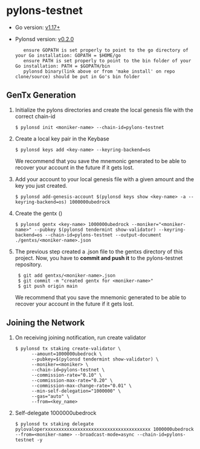 # pylons-testnet

- Go version: [v1.17+](https://golang.org/dl/)
- Pylonsd version: [v0.2.0](https://github.com/Pylons-tech/pylons/releases/tag/v0.2.0)

         ensure GOPATH is set properly to point to the go directory of your Go installation: GOPATH = $HOME/go
         ensure PATH is set properly to point to the bin folder of your Go installation: PATH = $GOPATH/bin
         pylonsd binary(link above or from 'make install' on repo clone/source) should be put in Go's bin folder

## GenTx Generation

1. Initialize the pylons directories and create the local genesis file with the correct
   chain-id

   ```shell
   $ pylonsd init <moniker-name> --chain-id=pylons-testnet
   ```

2. Create a local key pair in the Keybase

   ```shell
   $ pylonsd keys add <key-name> --keyring-backend=os
   ```
   We recommend that you save the mnemonic generated to be able to recover your account in the future if it gets lost.  

3. Add your account to your local genesis file with a given amount and the key you
   just created.

   ```shell
   $ pylonsd add-genesis-account $(pylonsd keys show <key-name> -a --keyring-backend=os) 1000000ubedrock
   ```

4. Create the gentx ()

   ```shell
   $ pylonsd gentx <key-name> 1000000ubedrock --moniker="<moniker-name>" --pubkey $(pylonsd tendermint show-validator) --keyring-backend=os --chain-id=pylons-testnet --output-document ./gentxs/<moniker-name>.json                    
   ```

5. The previous step created a <monikername>.json file to the gentxs directory of this project. Now, you have to **commit and 
push it** to the pylons-testnet repository. 

   ```shell
    $ git add gentxs/<moniker-name>.json
    $ git commit -m "created gentx for <moniker-name>"
    $ git push origin main

   ```
   We recommend that you save the mnemonic generated to be able to recover your account in the future if it gets lost.  

## Joining the Network 

1. On receiving joining notification, run create validator

   ```shell
   $ pylonsd tx staking create-validator \
         --amount=1000000ubedrock \
         --pubkey=$(pylonsd tendermint show-validator) \
         --moniker=<moniker> \
         --chain-id=pylons-testnet \
         --commission-rate="0.10" \
         --commission-max-rate="0.20" \
         --commission-max-change-rate="0.01" \
         --min-self-delegation="1000000" \
         --gas="auto" \
         --from=<key_name>
   
   ```

2. Self-delegate 1000000ubedrock 

   ```shell
   $ pylonsd tx staking delegate pylovaloperxxxxxxxxxxxxxxxxxxxxxxxxxxxxxxxxxxxxxxx 1000000ubedrock --from=<moniker-name> --broadcast-mode=async --chain-id=pylons-testnet -y
   ```
 
